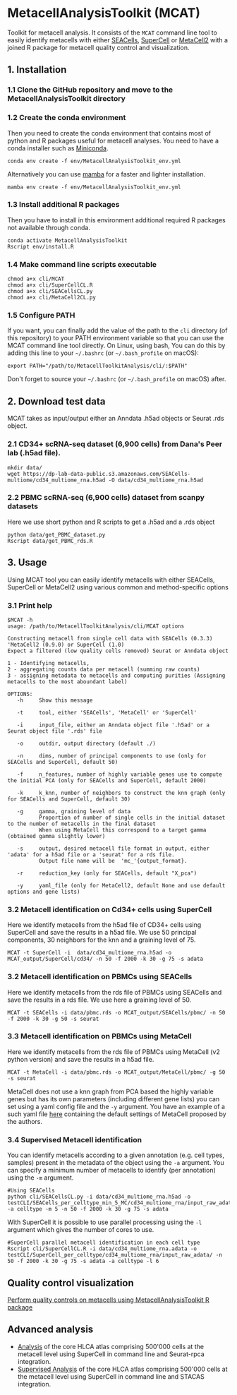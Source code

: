 # MetacellAnalysisToolkit (MCAT)

Toolkit for metacell analysis. It consists of the `MCAT` command line tool to easily identify metacells with either [SEACells](https://github.com/dpeerlab/SEACells), [SuperCell](https://github.com/GfellerLab/SuperCell) or [MetaCell2](https://github.com/tanaylab/metacells/tree/master) with a joined R package for metacell quality control and visualization.

## 1. Installation

### 1.1 Clone the GitHub repository and move to the MetacellAnalysisToolkit directory

### 1.2 Create the conda environment

Then you need to create the conda environment that contains most of python and R packages useful for metacell analyses. You need to have a conda installer such as [Miniconda](https://docs.conda.io/projects/miniconda/en/latest/).

    conda env create -f env/MetacellAnalysisToolkit_env.yml

Alternatively you can use [mamba](https://github.com/conda-forge/miniforge) for a faster and lighter installation.

    mamba env create -f env/MetacellAnalysisToolkit_env.yml

### 1.3 Install additional R packages

Then you have to install in this environment additional required R packages not available through conda.

    conda activate MetacellAnalysisToolkit
    Rscript env/install.R

### 1.4 Make command line scripts executable

    chmod a+x cli/MCAT
    chmod a+x cli/SuperCellCL.R 
    chmod a+x cli/SEACellsCL.py
    chmod a+x cli/MetaCell2CL.py

### 1.5 Configure PATH

If you want, you can finally add the value of the path to the `cli` directory (of this repository) to your PATH environment variable so that you can use the MCAT command line tool directly. On Linux, using bash, You can do this by adding this line to your `~/.bashrc` (or `~/.bash_profile` on macOS):

    export PATH="/path/to/MetacellToolkitAnalysis/cli/:$PATH"

Don't forget to source your `~/.bashrc` (or `~/.bash_profile` on macOS) after.

## 2. Download test data

MCAT takes as input/output either an Anndata .h5ad objects or Seurat .rds object.

### 2.1 CD34+ scRNA-seq dataset (6,900 cells) from Dana's Peer lab (.h5ad file).

    mkdir data/
    wget https://dp-lab-data-public.s3.amazonaws.com/SEACells-multiome/cd34_multiome_rna.h5ad -O data/cd34_multiome_rna.h5ad

### 2.2 PBMC scRNA-seq (6,900 cells) dataset from scanpy datasets

Here we use short python and R scripts to get a .h5ad and a .rds object

    python data/get_PBMC_dataset.py
    Rscript data/get_PBMC_rds.R

## 3. Usage

Using MCAT tool you can easily identify metacells with either SEACells, SuperCell or MetaCell2 using various common and method-specific options

### 3.1 Print help

    $MCAT -h
    usage: /path/to/MetacellToolkitAnalysis/cli/MCAT options

    Constructing metacell from single cell data with SEACells (0.3.3) 'MetaCell2 (0.9.0) or SuperCell (1.0)
    Expect a filtered (low quality cells removed) Seurat or Anndata object  

    1 - Identifying metacells, 
    2 - aggregating counts data per metacell (summing raw counts)
    3 - assigning metadata to metacells and computing purities (Assigning metacells to the most aboundant label)

    OPTIONS:
       -h     Show this message

       -t     tool, either 'SEACells', 'MetaCell' or 'SuperCell' 

       -i     input_file, either an Anndata object file '.h5ad' or a Seurat object file '.rds' file

       -o     outdir, output directory (default ./)

       -n     dims, number of principal components to use (only for SEACells and SuperCell, default 50) 

       -f     n_features, number of highly variable genes use to compute the initial PCA (only for SEACells and SuperCell, default 2000) 

       -k     k_knn, number of neighbors to construct the knn graph (only for SEACells and SuperCell, default 30)

       -g     gamma, graining level of data 
              Proportion of number of single cells in the initial dataset to the number of metacells in the final dataset
              When using MetaCell this correspond to a target gamma (obtained gamma slightly lower)
          
       -s     output, desired metacell file format in output, either 'adata' for a h5ad file or a 'seurat' for a rds file. 
              Output file name will be  'mc_'{output_format}. 
              
       -r     reduction_key (only for SEACells, default "X_pca")

       -y     yaml_file (only for MetaCell2, default None and use default options and gene lists)

### 3.2 Metacell identification on Cd34+ cells using SuperCell

Here we identify metacells from the h5ad file of CD34+ cells using SuperCell and save the results in a h5ad file. We use 50 principal components, 30 neighbors for the knn and a graining level of 75.

    MCAT -t SuperCell -i  data/cd34_multiome_rna.h5ad -o MCAT_output/SuperCell/cd34/ -n 50 -f 2000 -k 30 -g 75 -s adata

### 3.2 Metacell identification on PBMCs using SEACells

Here we identify metacells from the rds file of PBMCs using SEACells and save the results in a rds file. We use here a graining level of 50.

    MCAT -t SEACells -i data/pbmc.rds -o MCAT_output/SEACells/pbmc/ -n 50 -f 2000 -k 30 -g 50 -s seurat

### 3.3 Metacell identification on PBMCs using MetaCell

Here we identify metacells from the rds file of PBMCs using MetaCell (v2 python version) and save the results in a h5ad file.

    MCAT -t MetaCell -i data/pbmc.rds -o MCAT_output/MetaCell/pbmc/ -g 50 -s seurat

MetaCell does not use a knn graph from PCA based the highly variable genes but has its own parameters (including different gene lists) you can set using a yaml config file and the `-y` argument. You have an example of a such yaml file [here]((/cli/config/MetaCell2_config.yml)) containing the default settings of MetaCell proposed by the authors.

### 3.4 Supervised Metacell identification

You can identify metacells according to a given annotation (e.g. cell types, samples) present in the metadata of the object using the `-a` argument. You can specify a minimum number of metacells to identify (per annotation) using the `-m` argument.

    #Using SEACells
    python cli/SEACellsCL.py -i data/cd34_multiome_rna.h5ad -o testCLI/SEACells_per_celltype_min_5_MC/cd34_multiome_rna/input_raw_adata/ -a celltype -m 5 -n 50 -f 2000 -k 30 -g 75 -s adata

With SuperCell it is possible to use parallel processing using the `-l` argument which gives the number of cores to use.

    #SuperCell parallel metacell identification in each cell type
    Rscript cli/SuperCellCL.R -i data/cd34_multiome_rna.adata -o testCLI/SuperCell_per_celltype/cd34_multiome_rna/input_raw_adata/ -n 50 -f 2000 -k 30 -g 75 -s adata -a celltype -l 6

## Quality control visualization

[Perform quality controls on metacells using MetacellAnalysisToolkit R package](https://github.com/GfellerLab/MetacellAnalysisToolkit/blob/main/vignettes/MetacellAnalysisToolkit_vignette.md)

## Advanced analysis

-   [Analysis](/examples/HLCA_core_atlas.md) of the core HLCA atlas comprising 500'000 cells at the metacell level using SuperCell in command line and Seurat-rpca integration.
-   [Supervised Analysis](/examples/HCLA_core_atlas.md) of the core HLCA atlas comprising 500'000 cells at the metacell level using SuperCell in command line and STACAS integration.
